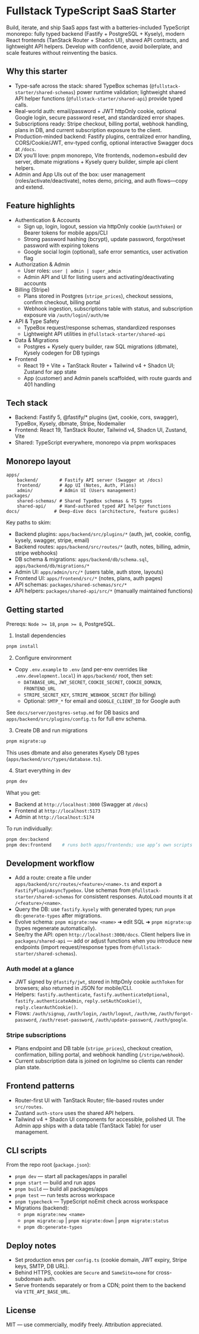
# Fullstack TypeScript SaaS Starter

Build, iterate, and ship SaaS apps fast with a batteries-included TypeScript monorepo: fully typed backend (Fastify + PostgreSQL + Kysely), modern React frontends (TanStack Router + Shadcn UI), shared API contracts, and lightweight API helpers. Develop with confidence, avoid boilerplate, and scale features without reinventing the basics.

## Why this starter

- Type-safe across the stack: shared TypeBox schemas (`@fullstack-starter/shared-schemas`) power runtime validation; lightweight shared API helper functions (`@fullstack-starter/shared-api`) provide typed calls.
- Real-world auth: email/password + JWT httpOnly cookie, optional Google login, secure password reset, and standardized error shapes.
- Subscriptions ready: Stripe checkout, billing portal, webhook handling, plans in DB, and current subscription exposure to the client.
- Production-minded backend: Fastify plugins, centralized error handling, CORS/Cookie/JWT, env-typed config, optional interactive Swagger docs at `/docs`.
- DX you’ll love: pnpm monorepo, Vite frontends, nodemon+esbuild dev server, dbmate migrations + Kysely query builder, simple api client helpers.
- Admin and App UIs out of the box: user management (roles/activate/deactivate), notes demo, pricing, and auth flows—copy and extend.

## Feature highlights

- Authentication & Accounts
	- Sign up, login, logout, session via httpOnly cookie (`authToken`) or Bearer tokens for mobile apps/CLI
	- Strong password hashing (bcrypt), update password, forgot/reset password with expiring tokens
	- Google social login (optional), safe error semantics, user activation flag
- Authorization & Admin
	- User roles: `user | admin | super_admin`
	- Admin API and UI for listing users and activating/deactivating accounts
- Billing (Stripe)
	- Plans stored in Postgres (`stripe_prices`), checkout sessions, confirm checkout, billing portal
	- Webhook ingestion, subscriptions table with status, and subscription exposure via `/auth/login`/`/auth/me`
- API & Type Safety
	- TypeBox request/response schemas, standardized responses
	- Lightweight API utilities in `@fullstack-starter/shared-api`
- Data & Migrations
	- Postgres + Kysely query builder, raw SQL migrations (dbmate), Kysely codegen for DB typings
- Frontend
	- React 19 + Vite + TanStack Router + Tailwind v4 + Shadcn UI; Zustand for app state
	- App (customer) and Admin panels scaffolded, with route guards and 401 handling

## Tech stack

- Backend: Fastify 5, @fastify/* plugins (jwt, cookie, cors, swagger), TypeBox, Kysely, dbmate, Stripe, Nodemailer
- Frontend: React 19, TanStack Router, Tailwind v4, Shadcn UI, Zustand, Vite
- Shared: TypeScript everywhere, monorepo via pnpm workspaces

## Monorepo layout

```
apps/
	backend/        # Fastify API server (Swagger at /docs)
	frontend/       # App UI (Notes, Auth, Plans)
	admin/          # Admin UI (Users management)
packages/
	shared-schemas/ # Shared TypeBox schemas & TS types
	shared-api/     # Hand-authored typed API helper functions
docs/             # Deep-dive docs (architecture, feature guides)
```

Key paths to skim:
- Backend plugins: `apps/backend/src/plugins/*` (auth, jwt, cookie, config, kysely, swagger, stripe, email)
- Backend routes: `apps/backend/src/routes/*` (auth, notes, billing, admin, stripe webhooks)
- DB schema & migrations: `apps/backend/db/schema.sql`, `apps/backend/db/migrations/*`
- Admin UI: `apps/admin/src/*` (users table, auth store, layouts)
- Frontend UI: `apps/frontend/src/*` (notes, plans, auth pages)
- API schemas: `packages/shared-schemas/src/*`
- API helpers: `packages/shared-api/src/*` (manually maintained functions)

## Getting started

Prereqs: `Node >= 18`, `pnpm >= 8`, PostgreSQL.

1) Install dependencies

```bash
pnpm install
```

2) Configure environment

- Copy `.env.example` to `.env` (and per-env overrides like `.env.development.local`) in `apps/backend/` root, then set:
	- `DATABASE_URL`, `JWT_SECRET`, `COOKIE_SECRET`, `COOKIE_DOMAIN`, `FRONTEND_URL`
	- `STRIPE_SECRET_KEY`, `STRIPE_WEBHOOK_SECRET` (for billing)
	- Optional: `SMTP_*` for email and `GOOGLE_CLIENT_ID` for Google auth

See `docs/server/postgres-setup.md` for DB basics and `apps/backend/src/plugins/config.ts` for full env schema.

3) Create DB and run migrations

```bash
pnpm migrate:up
```

This uses dbmate and also generates Kysely DB types (`apps/backend/src/types/database.ts`).

4) Start everything in dev

```bash
pnpm dev
```

What you get:
- Backend at `http://localhost:3000` (Swagger at `/docs`)
- Frontend at `http://localhost:5173`
- Admin at `http://localhost:5174`

To run individually:

```bash
pnpm dev:backend
pnpm dev:frontend    # runs both apps/frontends; use app’s own scripts if needed
```

## Development workflow

- Add a route: create a file under `apps/backend/src/routes/<feature>/<name>.ts` and export a `FastifyPluginAsyncTypebox`. Use schemas from `@fullstack-starter/shared-schemas` for consistent responses. AutoLoad mounts it at `/<feature>/<name>`.
- Query the DB: use `fastify.kysely` with generated types; run `pnpm db:generate-types` after migrations.
- Evolve schema: `pnpm migrate:new <name>` ➜ edit SQL ➜ `pnpm migrate:up` (types regenerate automatically).
- See/try the API: open `http://localhost:3000/docs`.
Client helpers live in `packages/shared-api` — add or adjust functions when you introduce new endpoints (import request/response types from `@fullstack-starter/shared-schemas`).

### Auth model at a glance

- JWT signed by `@fastify/jwt`, stored in httpOnly cookie `authToken` for browsers; also returned in JSON for mobile/CLI.
- Helpers: `fastify.authenticate`, `fastify.authenticateOptional`, `fastify.authenticateAdmin`, `reply.setAuthCookie()`, `reply.clearAuthCookie()`.
- Flows: `/auth/signup`, `/auth/login`, `/auth/logout`, `/auth/me`, `/auth/forgot-password`, `/auth/reset-password`, `/auth/update-password`, `/auth/google`.

### Stripe subscriptions

- Plans endpoint and DB table (`stripe_prices`), checkout creation, confirmation, billing portal, and webhook handling (`/stripe/webhook`).
- Current subscription data is joined on login/me so clients can render plan state.

## Frontend patterns

- Router-first UI with TanStack Router; file-based routes under `src/routes`.
- Zustand `auth-store` uses the shared API helpers.
- Tailwind v4 + Shadcn UI components for accessible, polished UI. The Admin app ships with a data table (TanStack Table) for user management.

## CLI scripts

From the repo root (`package.json`):

- `pnpm dev` — start all packages/apps in parallel
- `pnpm start` — build and run apps
- `pnpm build` — build all packages/apps
- `pnpm test` — run tests across workspace
- `pnpm typecheck` — TypeScript noEmit check across workspace
- Migrations (backend):
	- `pnpm migrate:new <name>`
	- `pnpm migrate:up` | `pnpm migrate:down` | `pnpm migrate:status`
	- `pnpm db:generate-types`

## Deploy notes

- Set production envs per `config.ts` (cookie domain, JWT expiry, Stripe keys, SMTP, DB URL).
- Behind HTTPS, cookies are `Secure` and `SameSite=none` for cross-subdomain auth.
- Serve frontends separately or from a CDN; point them to the backend via `VITE_API_BASE_URL`.

## License

MIT — use commercially, modify freely. Attribution appreciated.
